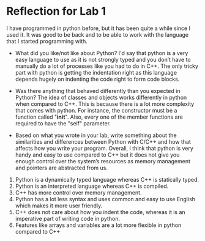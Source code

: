 # Reflection for Lab 1
I have programmed in python before, but it has been quite a while since I used it. It was good to be back and to be able to work with the language that I started programming with.

- What did you like/not like about Python?
I'd say that python is a very easy language to use as it is not strongly typed and you don’t have to manually do a lot of processes like you had to do in C++. The only tricky part with python is getting the indentation right as this language depends hugely on indenting the code right to form code blocks.

- Was there anything that behaved differently than you expected in Python?
The idea of classes and objects works differently in python when compared to C++. This is because there is a lot more complexity that comes with python. For instance, the constructor must be a function called "__init__". Also, every one of the member functions are required to have the "self" parameter.

- Based on what you wrote in your lab, write something about the similarities and differences between Python with C/C++ and how that affects how you write your program.
Overall, I think that python is very handy and easy to use compared to C++ but it does not give you enough control over the system’s resources as memory management and pointers are abstracted from us.
1. Python is a dynamically typed language whereas C++ is statically typed.
2. Python is an interpreted language whereas C++ is compiled.
3. C++ has more control over memory management.
4. Python has a lot less syntax and uses common and easy to use English which makes it more user friendly.
5. C++ does not care about how you indent the code, whereas it is an imperative part of writing code in python.
6. Features like arrays and variables are a lot more flexible in python compared to C++